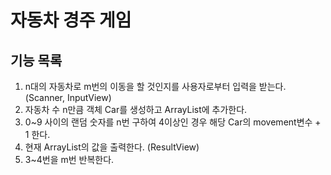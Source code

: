 # 자동차 경주 게임
## 기능 목록
1. n대의 자동차로 m번의 이동을 할 것인지를 사용자로부터 입력을 받는다. (Scanner, InputView)
2. 자동차 수 n만큼 객체 Car를 생성하고 ArrayList에 추가한다.
3. 0~9 사이의 랜덤 숫자를 n번 구하여 4이상인 경우 해당 Car의 movement변수 + 1 한다.
4. 현재 ArrayList<Car>의 값을 출력한다. (ResultView)
5. 3~4번을 m번 반복한다.